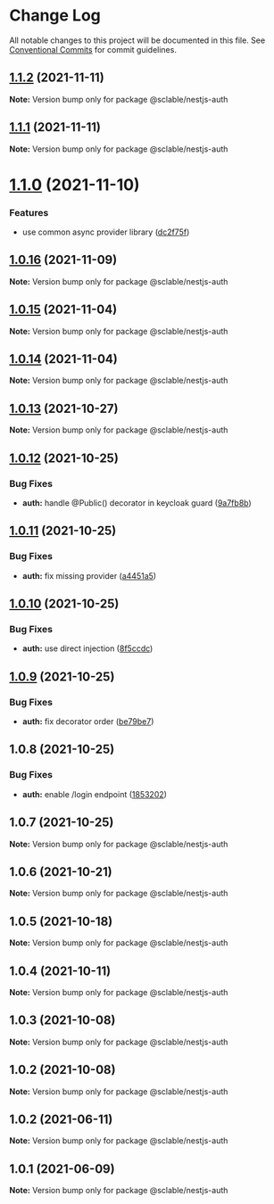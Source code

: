 # Change Log

All notable changes to this project will be documented in this file.
See [Conventional Commits](https://conventionalcommits.org) for commit guidelines.

## [1.1.2](https://github.com/sclable/nestjs-libs/compare/@sclable/nestjs-auth@1.1.1...@sclable/nestjs-auth@1.1.2) (2021-11-11)

**Note:** Version bump only for package @sclable/nestjs-auth





## [1.1.1](https://github.com/sclable/nestjs-libs/compare/@sclable/nestjs-auth@1.1.0...@sclable/nestjs-auth@1.1.1) (2021-11-11)

**Note:** Version bump only for package @sclable/nestjs-auth





# [1.1.0](https://github.com/sclable/nestjs-libs/compare/@sclable/nestjs-auth@1.0.16...@sclable/nestjs-auth@1.1.0) (2021-11-10)


### Features

* use common async provider library ([dc2f75f](https://github.com/sclable/nestjs-libs/commit/dc2f75f2e44b2aa283bbd3f3de20418604fb48fb))





## [1.0.16](https://github.com/sclable/nestjs-libs/compare/@sclable/nestjs-auth@1.0.15...@sclable/nestjs-auth@1.0.16) (2021-11-09)

**Note:** Version bump only for package @sclable/nestjs-auth





## [1.0.15](https://github.com/sclable/nestjs-libs/compare/@sclable/nestjs-auth@1.0.14...@sclable/nestjs-auth@1.0.15) (2021-11-04)

**Note:** Version bump only for package @sclable/nestjs-auth





## [1.0.14](https://github.com/sclable/nestjs-libs/compare/@sclable/nestjs-auth@1.0.13...@sclable/nestjs-auth@1.0.14) (2021-11-04)

**Note:** Version bump only for package @sclable/nestjs-auth





## [1.0.13](https://github.com/sclable/nestjs-libs/compare/@sclable/nestjs-auth@1.0.12...@sclable/nestjs-auth@1.0.13) (2021-10-27)

**Note:** Version bump only for package @sclable/nestjs-auth





## [1.0.12](https://github.com/sclable/nestjs-libs/compare/@sclable/nestjs-auth@1.0.11...@sclable/nestjs-auth@1.0.12) (2021-10-25)


### Bug Fixes

* **auth:** handle @Public() decorator in keycloak guard ([9a7fb8b](https://github.com/sclable/nestjs-libs/commit/9a7fb8b658341daea9a05e05b8eff6ef4a1e9554))





## [1.0.11](https://github.com/sclable/nestjs-libs/compare/@sclable/nestjs-auth@1.0.10...@sclable/nestjs-auth@1.0.11) (2021-10-25)


### Bug Fixes

* **auth:** fix missing provider ([a4451a5](https://github.com/sclable/nestjs-libs/commit/a4451a5928dcff5364ab10e60d923315279479d7))





## [1.0.10](https://github.com/sclable/nestjs-libs/compare/@sclable/nestjs-auth@1.0.9...@sclable/nestjs-auth@1.0.10) (2021-10-25)


### Bug Fixes

* **auth:** use direct injection ([8f5ccdc](https://github.com/sclable/nestjs-libs/commit/8f5ccdc71da3584585b9376ce81531c627b02b0c))





## [1.0.9](https://github.com/sclable/nestjs-libs/compare/@sclable/nestjs-auth@1.0.8...@sclable/nestjs-auth@1.0.9) (2021-10-25)


### Bug Fixes

* **auth:** fix decorator order ([be79be7](https://github.com/sclable/nestjs-libs/commit/be79be74db10a639d300d82e167a3f911be6e915))





## 1.0.8 (2021-10-25)


### Bug Fixes

* **auth:** enable /login endpoint ([1853202](https://github.com/sclable/nestjs-libs/commit/1853202630ae9219ec412c8cddf7b557435ee22a))





## 1.0.7 (2021-10-25)

**Note:** Version bump only for package @sclable/nestjs-auth





## 1.0.6 (2021-10-21)

**Note:** Version bump only for package @sclable/nestjs-auth





## 1.0.5 (2021-10-18)

**Note:** Version bump only for package @sclable/nestjs-auth





## 1.0.4 (2021-10-11)

**Note:** Version bump only for package @sclable/nestjs-auth





## 1.0.3 (2021-10-08)

**Note:** Version bump only for package @sclable/nestjs-auth





## 1.0.2 (2021-10-08)

**Note:** Version bump only for package @sclable/nestjs-auth





## 1.0.2 (2021-06-11)

**Note:** Version bump only for package @sclable/nestjs-auth





## 1.0.1 (2021-06-09)

**Note:** Version bump only for package @sclable/nestjs-auth
